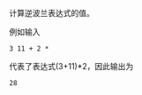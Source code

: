 计算逆波兰表达式的值。

例如输入
```input
3 11 + 2 *
```
代表了表达式(3+11)*2，因此输出为
```output
28
```

<!-- testcases
3 5 * 2 13 + * 1 -

224
-->
